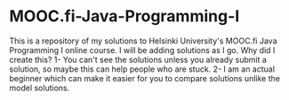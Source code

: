# MOOC.fi-Java-Programming-I
This is a repository of my solutions to Helsinki University's MOOC.fi Java Programming I online course. 
I will be adding solutions as I go.
Why did I create this?
1- You can't see the solutions unless you already submit a solution, so maybe this can help people who are stuck.
2- I am an actual beginner which can make it easier for you to compare solutions unlike the model solutions.
